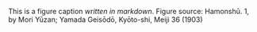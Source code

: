 This is a figure caption *written in markdown*. Figure source: Hamonshū. 1, by Mori Yūzan; Yamada Geisōdō, Kyōto-shi, Meiji 36 (1903)

